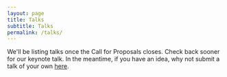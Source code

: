 ```yaml
---
layout: page
title: Talks
subtitle: Talks
permalink: /talks/
---
```


<div class="pretty-links">

We'll be listing talks once the Call for Proposals closes.
Check back sooner for our keynote talk.
In the meantime, if you have an idea, why not submit a talk of your own [here](https://forms.gle/g6tCLBmqyvWQ5MFr8).

<!--
## Keynote

### <Title>
[Keynote Speaker Name](/speakers#keynot-speaker-name)

<Just some text about the talk>

## Lightning Talks

### <Title>
[Speaker Name](/speakers#speaker-name)

<Just some text about the talk>
-->
